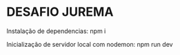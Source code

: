 # DESAFIO JUREMA

Instalação de dependencias:
    npm i

Inicialização de servidor local com nodemon:
    npm run dev
